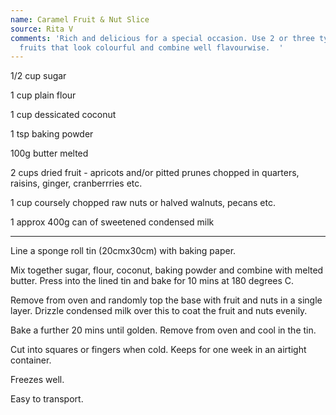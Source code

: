 ```yaml
---
name: Caramel Fruit & Nut Slice
source: Rita V
comments: 'Rich and delicious for a special occasion. Use 2 or three types of dried
  fruits that look colourful and combine well flavourwise.  '
---
```


1/2 cup sugar

1 cup plain flour

1 cup dessicated coconut

1 tsp baking powder

100g butter melted

2 cups dried fruit - apricots and/or pitted prunes chopped in quarters, raisins, ginger, cranberrries  etc.

1 cup coursely chopped raw nuts or halved walnuts, pecans etc.

1 approx 400g can of sweetened condensed milk

---

Line a sponge roll tin (20cmx30cm) with baking paper.

Mix together sugar, flour, coconut, baking powder and combine with melted butter. Press into the lined tin and bake for 10 mins at 180 degrees C.

Remove from oven and randomly top the base with fruit and nuts in a single layer.  Drizzle condensed milk over this to coat the fruit and nuts evenily.

Bake a further 20 mins until golden.  Remove from oven and cool in the tin.  

Cut into squares or fingers when cold.  Keeps for one week in an airtight container.  

Freezes well.  

Easy to transport.

